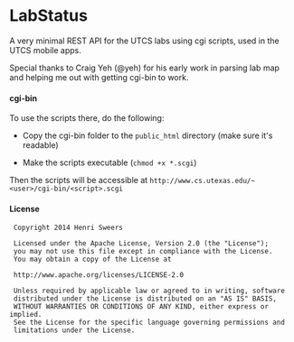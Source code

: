 LabStatus
=========

A very minimal REST API for the UTCS labs using cgi scripts, used in the UTCS mobile apps.

Special thanks to Craig Yeh (@yeh) for his early work in parsing lab map and helping me out with getting cgi-bin to work.

#### cgi-bin
To use the scripts there, do the following:

* Copy the cgi-bin folder to the `public_html` directory (make sure it's readable)

* Make the scripts executable (`chmod +x *.scgi`)

Then the scripts will be accessible at `http://www.cs.utexas.edu/~<user>/cgi-bin/<script>.scgi`

#### License

     Copyright 2014 Henri Sweers

     Licensed under the Apache License, Version 2.0 (the "License");
     you may not use this file except in compliance with the License.
     You may obtain a copy of the License at

     http://www.apache.org/licenses/LICENSE-2.0

     Unless required by applicable law or agreed to in writing, software
     distributed under the License is distributed on an "AS IS" BASIS,
     WITHOUT WARRANTIES OR CONDITIONS OF ANY KIND, either express or implied.
     See the License for the specific language governing permissions and
     limitations under the License.

